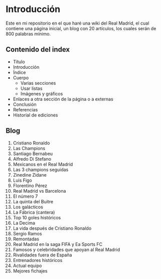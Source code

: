 # Introducción
Este en mi repositorio en el que haré una wiki del Real Madrid, el cual contiene una página inicial, un blog con 20 artículos, los cuales serán de 800 palabras mínimo.

## Contenido del index
- Título
- Introducción
- Índice
- Cuerpo
  - Varias secciones
  - Usar listas
  - Imágenes y gráficos
- Enlaces a otra sección de la página o a externas
- Conclusión
- Referencias
- Historial de ediciones

## Blog
1. Cristiano Ronaldo
1. Las Champions
1. Santiago Bernabeu
1. Alfredo Di Stefano
1. Mexicanos en el Real Madrid
1. Las 3 champions seguidas
1. Zinedine Zidane
1. Luis Figo
1. Florentino Pérez
1. Real Madrid vs Barcelona
1. El número 7
1. La quinta del Buitre
1. Los galácticos
1. La Fábrica (cantera)
1. Top 10 goles históricos
1. La Decima
1. La vida después de Cristiano Ronaldo
1. Sergio Ramos
1. Remontadas
1. Real Madrid en la saga FIFA y Ea Sports FC
1. Famosos y celebridades que apoyan al Real Madrid
1. Rivalidades fuera de España
1. Entrenadores históricos
1. Actual equipo
1. Mejores fichajes